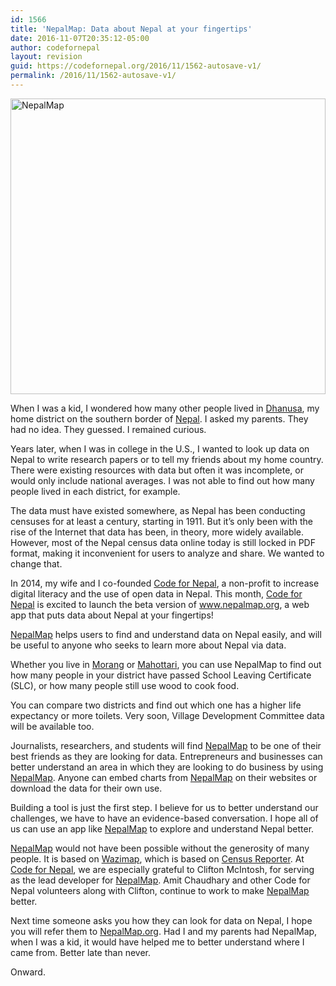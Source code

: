 ```yaml
---
id: 1566
title: 'NepalMap: Data about Nepal at your fingertips'
date: 2016-11-07T20:35:12-05:00
author: codefornepal
layout: revision
guid: https://codefornepal.org/2016/11/1562-autosave-v1/
permalink: /2016/11/1562-autosave-v1/
---
```

[<img class="alignnone size-large wp-image-1563" src="https://codefornepal.org/wp-content/uploads/2016/11/Screen-Shot-2016-10-09-at-8.03.49-AM-1024x515.png" alt="NepalMap" width= 100% height="473" srcset="https://codefornepal.org/wp-content/uploads/2016/11/Screen-Shot-2016-10-09-at-8.03.49-AM-1024x515.png 1024w, https://codefornepal.org/wp-content/uploads/2016/11/Screen-Shot-2016-10-09-at-8.03.49-AM-300x151.png 300w, https://codefornepal.org/wp-content/uploads/2016/11/Screen-Shot-2016-10-09-at-8.03.49-AM-768x386.png 768w, https://codefornepal.org/wp-content/uploads/2016/11/Screen-Shot-2016-10-09-at-8.03.49-AM.png 1230w" sizes="(max-width: 1024px) 100vw, 1024px" />](https://codefornepal.org/wp-content/uploads/2016/11/Screen-Shot-2016-10-09-at-8.03.49-AM.png)

When I was a kid, I wondered how many other people lived in <a href="http://www.nepalmap.org/profiles/district-20-dhanusa/" target="_blank" data-beacon="{&quot;p&quot;:{&quot;mnid&quot;:&quot;entry_text&quot;,&quot;lnid&quot;:&quot;citation&quot;,&quot;mpid&quot;:3,&quot;plid&quot;:&quot;http://www.nepalmap.org/profiles/district-20-dhanusa/&quot;}}">Dhanusa</a>, my home district on the southern border of <a href="http://www.nepalmap.org/profiles/country-NP-nepal/" target="_blank" data-beacon="{&quot;p&quot;:{&quot;mnid&quot;:&quot;entry_text&quot;,&quot;lnid&quot;:&quot;citation&quot;,&quot;mpid&quot;:4,&quot;plid&quot;:&quot;http://www.nepalmap.org/profiles/country-NP-nepal/&quot;}}">Nepal</a>. I asked my parents. They had no idea. They guessed. I remained curious.

Years later, when I was in college in the U.S., I wanted to look up data on Nepal to write research papers or to tell my friends about my home country. There were existing resources with data but often it was incomplete, or would only include national averages. I was not able to find out how many people lived in each district, for example.<!--more-->

The data must have existed somewhere, as Nepal has been conducting censuses for at least a century, starting in 1911. But it’s only been with the rise of the Internet that data has been, in theory, more widely available. However, most of the Nepal census data online today is still locked in PDF format, making it inconvenient for users to analyze and share. We wanted to change that.

In 2014, my wife and I co-founded <a href="https://codefornepal.org/" target="_blank" data-beacon="{&quot;p&quot;:{&quot;mnid&quot;:&quot;entry_text&quot;,&quot;lnid&quot;:&quot;citation&quot;,&quot;mpid&quot;:5,&quot;plid&quot;:&quot;https://codefornepal.org/&quot;}}">Code for Nepal</a>, a non-profit to increase digital literacy and the use of open data in Nepal. This month, <a href="https://codefornepal.org/" target="_blank" data-beacon="{&quot;p&quot;:{&quot;mnid&quot;:&quot;entry_text&quot;,&quot;lnid&quot;:&quot;citation&quot;,&quot;mpid&quot;:6,&quot;plid&quot;:&quot;https://codefornepal.org/&quot;}}">Code for Nepal</a> is excited to launch the beta version of <a href="http://www.nepalmap.org/" target="_blank" data-beacon="{&quot;p&quot;:{&quot;mnid&quot;:&quot;entry_text&quot;,&quot;lnid&quot;:&quot;citation&quot;,&quot;mpid&quot;:7,&quot;plid&quot;:&quot;http://www.nepalmap.org/&quot;}}">www.nepalmap.org</a>, a web app that puts data about Nepal at your fingertips!

<a href="https://www.nepalmap.org/" target="_blank" data-beacon="{&quot;p&quot;:{&quot;mnid&quot;:&quot;entry_text&quot;,&quot;lnid&quot;:&quot;citation&quot;,&quot;mpid&quot;:8,&quot;plid&quot;:&quot;https://www.nepalmap.org/&quot;}}">NepalMap</a> helps users to find and understand data on Nepal easily, and will be useful to anyone who seeks to learn more about Nepal via data.

Whether you live in <a href="http://www.nepalmap.org/profiles/district-09-morang/" target="_blank" data-beacon="{&quot;p&quot;:{&quot;mnid&quot;:&quot;entry_text&quot;,&quot;lnid&quot;:&quot;citation&quot;,&quot;mpid&quot;:9,&quot;plid&quot;:&quot;http://www.nepalmap.org/profiles/district-09-morang/&quot;}}">Morang</a> or <a href="http://www.nepalmap.org/profiles/district-21-mahottari/" target="_blank" data-beacon="{&quot;p&quot;:{&quot;mnid&quot;:&quot;entry_text&quot;,&quot;lnid&quot;:&quot;citation&quot;,&quot;mpid&quot;:10,&quot;plid&quot;:&quot;http://www.nepalmap.org/profiles/district-21-mahottari/&quot;}}">Mahottari</a>, you can use NepalMap to find out how many people in your district have passed School Leaving Certificate (SLC), or how many people still use wood to cook food.

You can compare two districts and find out which one has a higher life expectancy or more toilets. Very soon, Village Development Committee data will be available too.

Journalists, researchers, and students will find <a href="https://www.nepalmap.org/" target="_blank" data-beacon="{&quot;p&quot;:{&quot;mnid&quot;:&quot;entry_text&quot;,&quot;lnid&quot;:&quot;citation&quot;,&quot;mpid&quot;:11,&quot;plid&quot;:&quot;https://www.nepalmap.org/&quot;}}">NepalMap</a> to be one of their best friends as they are looking for data. Entrepreneurs and businesses can better understand an area in which they are looking to do business by using <a href="http://www.nepalmap.org/" target="_blank" data-beacon="{&quot;p&quot;:{&quot;mnid&quot;:&quot;entry_text&quot;,&quot;lnid&quot;:&quot;citation&quot;,&quot;mpid&quot;:12,&quot;plid&quot;:&quot;http://www.nepalmap.org/&quot;}}">NepalMap</a>. Anyone can embed charts from <a href="http://www.nepalmap.org/" target="_blank" data-beacon="{&quot;p&quot;:{&quot;mnid&quot;:&quot;entry_text&quot;,&quot;lnid&quot;:&quot;citation&quot;,&quot;mpid&quot;:13,&quot;plid&quot;:&quot;http://www.nepalmap.org/&quot;}}">NepalMap</a> on their websites or download the data for their own use.

Building a tool is just the first step. I believe for us to better understand our challenges, we have to have an evidence-based conversation. I hope all of us can use an app like <a href="http://www.nepalmap.org/" target="_blank" data-beacon="{&quot;p&quot;:{&quot;mnid&quot;:&quot;entry_text&quot;,&quot;lnid&quot;:&quot;citation&quot;,&quot;mpid&quot;:14,&quot;plid&quot;:&quot;http://www.nepalmap.org/&quot;}}">NepalMap</a> to explore and understand Nepal better.

<a href="http://www.nepalmap.org/" target="_blank" data-beacon="{&quot;p&quot;:{&quot;mnid&quot;:&quot;entry_text&quot;,&quot;lnid&quot;:&quot;citation&quot;,&quot;mpid&quot;:15,&quot;plid&quot;:&quot;http://www.nepalmap.org/&quot;}}">NepalMap</a> would not have been possible without the generosity of many people. It is based on <a href="https://wazimap.co.za/" target="_blank" data-beacon="{&quot;p&quot;:{&quot;mnid&quot;:&quot;entry_text&quot;,&quot;lnid&quot;:&quot;citation&quot;,&quot;mpid&quot;:16,&quot;plid&quot;:&quot;https://wazimap.co.za/&quot;}}">Wazimap</a>, which is based on <a href="http://censusreporter.org/" target="_blank" data-beacon="{&quot;p&quot;:{&quot;mnid&quot;:&quot;entry_text&quot;,&quot;lnid&quot;:&quot;citation&quot;,&quot;mpid&quot;:17,&quot;plid&quot;:&quot;http://censusreporter.org/&quot;}}">Census Reporter</a>. At <a href="https://www.codefornepal.org/" target="_blank" data-beacon="{&quot;p&quot;:{&quot;mnid&quot;:&quot;entry_text&quot;,&quot;lnid&quot;:&quot;citation&quot;,&quot;mpid&quot;:18,&quot;plid&quot;:&quot;https://www.codefornepal.org/&quot;}}">Code for Nepal</a>, we are especially grateful to Clifton McIntosh, for serving as the lead developer for <a href="http://www.nepalmap.org/" target="_blank" data-beacon="{&quot;p&quot;:{&quot;mnid&quot;:&quot;entry_text&quot;,&quot;lnid&quot;:&quot;citation&quot;,&quot;mpid&quot;:19,&quot;plid&quot;:&quot;http://www.nepalmap.org/&quot;}}">NepalMap</a>. Amit Chaudhary and other Code for Nepal volunteers along with Clifton, continue to work to make <a href="http://www.nepalmap.org/" target="_blank" data-beacon="{&quot;p&quot;:{&quot;mnid&quot;:&quot;entry_text&quot;,&quot;lnid&quot;:&quot;citation&quot;,&quot;mpid&quot;:20,&quot;plid&quot;:&quot;http://www.nepalmap.org/&quot;}}">NepalMap</a> better.

Next time someone asks you how they can look for data on Nepal, I hope you will refer them to <a href="http://www.nepalmap.org/" target="_blank" data-beacon="{&quot;p&quot;:{&quot;mnid&quot;:&quot;entry_text&quot;,&quot;lnid&quot;:&quot;citation&quot;,&quot;mpid&quot;:21,&quot;plid&quot;:&quot;http://www.nepalmap.org/&quot;}}">NepalMap.org</a>. Had I and my parents had NepalMap, when I was a kid, it would have helped me to better understand where I came from. Better late than never.

Onward.